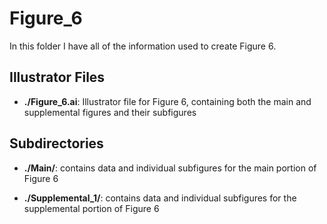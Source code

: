 # Figure_6

In this folder I have all of the information used to create Figure 6.

## Illustrator Files

+ **./Figure_6.ai**: Illustrator file for Figure 6, containing both the main and
supplemental figures and their subfigures

## Subdirectories

+ **./Main/**: contains data and individual subfigures for the main portion of
Figure 6

+ **./Supplemental_1/**: contains data and individual subfigures for the
supplemental portion of Figure 6
